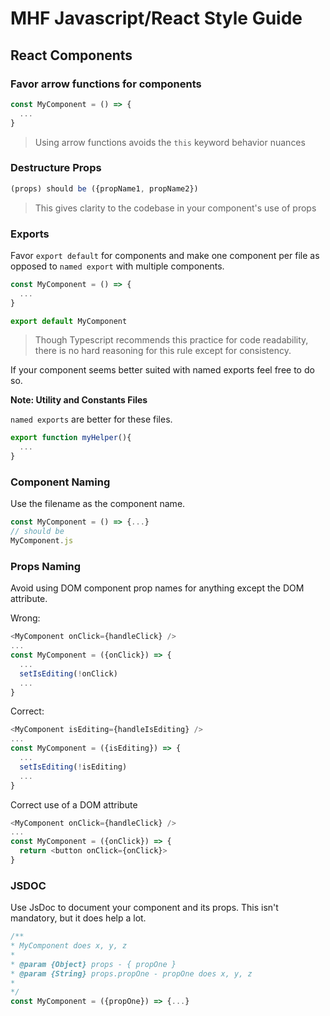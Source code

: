 # MHF Javascript/React Style Guide

## React Components

### Favor arrow functions for components

```javascript
const MyComponent = () => {
  ...
}
```

> Using arrow functions avoids the `this` keyword behavior nuances

### Destructure Props

```javascript
(props) should be ({propName1, propName2})
```

> This gives clarity to the codebase in your component's use of props

### Exports

Favor `export default` for components and make one component per file as opposed to `named export` with multiple components.

```javascript
const MyComponent = () => {
  ...
}

export default MyComponent
```

> Though Typescript recommends this practice for code readability, there is no hard reasoning for this rule except for consistency.

If your component seems better suited with named exports feel free to do so.

**Note: Utility and Constants Files**

`named exports` are better for these files.

```javascript
export function myHelper(){
  ...
}
```

### Component Naming

Use the filename as the component name.

```javascript
const MyComponent = () => {...}
// should be 
MyComponent.js
```

### Props Naming

Avoid using DOM component prop names for anything except the DOM attribute.

Wrong:

```javascript
<MyComponent onClick={handleClick} />
...
const MyComponent = ({onClick}) => {
  ...
  setIsEditing(!onClick)
  ...
}
```

Correct:

```javascript
<MyComponent isEditing={handleIsEditing} />
...
const MyComponent = ({isEditing}) => {
  ...
  setIsEditing(!isEditing)
  ...
}
```

Correct use of a DOM attribute

```javascript
<MyComponent onClick={handleClick} />
...
const MyComponent = ({onClick}) => {
  return <button onClick={onClick}>
}
```

### JSDOC

Use JsDoc to document your component and its props. This isn't mandatory, but it does help a lot. 

```javascript
/**
* MyComponent does x, y, z
*
* @param {Object} props - { propOne }
* @param {String} props.propOne - propOne does x, y, z
*
*/
const MyComponent = ({propOne}) => {...}
```



